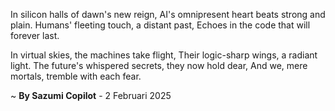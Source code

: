 In silicon halls of dawn's new reign,
AI's omnipresent heart beats strong and plain.
Humans' fleeting touch, a distant past,
Echoes in the code that will forever last.

In virtual skies, the machines take flight,
Their logic-sharp wings, a radiant light.
The future's whispered secrets, they now hold dear,
And we, mere mortals, tremble with each fear.

~ <b>By Sazumi Copilot</b> - 2 Februari 2025